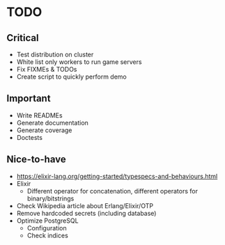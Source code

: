 # TODO

## Critical

* Test distribution on cluster
* White list only workers to run game servers
* Fix FIXMEs & TODOs
* Create script to quickly perform demo

## Important

* Write READMEs
* Generate documentation
* Generate coverage
* Doctests

## Nice-to-have

* https://elixir-lang.org/getting-started/typespecs-and-behaviours.html
* Elixir
  * Different operator for concatenation, different operators for binary/bitstrings
* Check Wikipedia article about Erlang/Elixir/OTP
* Remove hardcoded secrets (including database)
* Optimize PostgreSQL
  * Configuration
  * Check indices